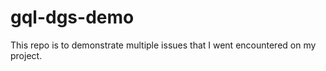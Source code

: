 # gql-dgs-demo

This repo is to demonstrate multiple issues that I went encountered on my project. 
